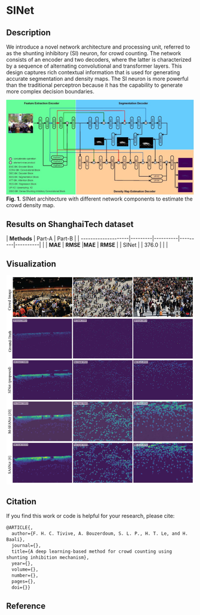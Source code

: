 # SINet
## Description
We introduce a novel network architecture and processing unit, referred to as the shunting inhibitory (SI) neuron, for crowd counting. The network consists of an encoder and two decoders, where the latter is characterized by a sequence of alternating convolutional and transformer layers. This design captures rich contextual information that is used for generating accurate segmentation and density maps. The SI neuron is more powerful than the traditional perceptron because it has the capability to generate more complex decision boundaries. 


![alt_text](./assets/model.jpg)
**Fig. 1.** SINet architecture with different network components to estimate the crowd density map.



## Results on ShanghaiTech dataset

| **Methods**         |       Part-A       |       Part-B       |
| --------------------|---------|----------|---------|----------|
|                     | **MAE** | **RMSE** |**MAE**  | **RMSE** |
| SINet               |         | 376.0    |         |          |


## Visualization
![alt_text](./assets/visualization.jpg)

## Citation
If you find this work or code is helpful for your research, please cite:
```
@ARTICLE{,
  author={F. H. C. Tivive, A. Bouzerdoum, S. L. P., H. T. Le, and H. Baali},
  journal={}, 
  title={A deep learning-based method for crowd counting using shunting inhibition mechanism}, 
  year={},
  volume={},
  number={},
  pages={},
  doi={}}
  ```
## Reference

